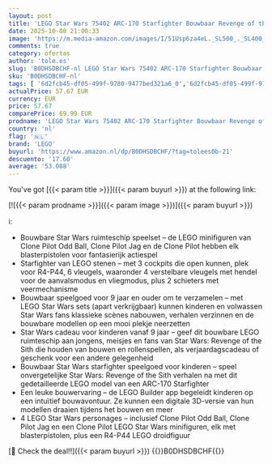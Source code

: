 ```yaml
---
layout: post
title: 'LEGO Star Wars 75402 ARC-170 Starfighter Bouwbaar Revenge of the Sith Speelgoed voor Kinderen met 4 Minifiguren  incl. Clone Pilots en R4-P44 Droid  Cadeau voor Jongens en Meisjes en Fans vanaf 9 jaar'
date: 2025-10-08 21:00:33
image: 'https://m.media-amazon.com/images/I/51Usp6za4eL._SL500_._SL400_.jpg'
comments: true
category: ofertas
author: 'tole.es'
slug: 'B0DHSDBCHF-nl LEGO Star Wars 75402 ARC-170 Starfighter Bouwbaar Revenge...'
sku: 'B0DHSDBCHF-nl'
tags: [ '6d2fcb45-df05-499f-9780-9477bed321a6_0','6d2fcb45-df05-499f-9780-9477bed321a6_501','Arborist Merchandising Root','Bouw- & constructiespeelgoed','Creatieve spellen','Educatief speelgoed','Self Service','Special Features Stores','Speelgoed & spellen','Speelgoedbouwsets','lego','🇳🇱', ]
actualPrice: 57.67 EUR
currency: EUR
price: 57.67
comparePrice: 69.99 EUR
prodname: 'LEGO Star Wars 75402 ARC-170 Starfighter Bouwbaar Revenge of the Sith Speelgoed voor Kinderen met 4 Minifiguren  incl. Clone Pilots en R4-P44 Droid  Cadeau voor Jongens en Meisjes en Fans vanaf 9 jaar'
country: 'nl'
flag: '🇳🇱'
brand: 'LEGO'
buyurl: 'https://www.amazon.nl/dp/B0DHSDBCHF/?tag=tolees0b-21'
descuento: '17.60'
average: '53.088'
---
```


You've got [{{< param title >}}]({{< param buyurl >}}) at the following link:

[![{{< param prodname >}}]({{< param image >}})]({{< param buyurl >}})

ℹ️:

- Bouwbare Star Wars ruimteschip speelset – de LEGO minifiguren van Clone Pilot Odd Ball, Clone Pilot Jag en de Clone Pilot hebben elk blasterpistolen voor fantasierijk actiespel
- Starfighter van LEGO stenen – met 3 cockpits die open kunnen, plek voor R4-P44, 6 vleugels, waaronder 4 verstelbare vleugels met hendel voor de aanvalsmodus en vliegmodus, plus 2 schieters met veermechanisme
- Bouwbaar speelgoed voor 9 jaar en ouder om te verzamelen – met LEGO Star Wars sets (apart verkrijgbaar) kunnen kinderen en volwassen Star Wars fans klassieke scènes nabouwen, verhalen verzinnen en de bouwbare modellen op een mooi plekje neerzetten
- Star Wars cadeau voor kinderen vanaf 9 jaar – geef dit bouwbare LEGO ruimteschip aan jongens, meisjes en fans van Star Wars: Revenge of the Sith die houden van bouwen en rollenspellen, als verjaardagscadeau of geschenk voor een andere gelegenheid
- Bouwbaar Star Wars starfighter speelgoed voor kinderen – speel onvergetelijke Star Wars: Revenge of the Sith verhalen na met dit gedetailleerde LEGO model van een ARC-170 Starfighter
- Een leuke bouwervaring – de LEGO Builder app begeleidt kinderen op een intuïtief bouwavontuur. Ze kunnen een digitale 3D-versie van hun modellen draaien tijdens het bouwen en meer
- 4 LEGO Star Wars personages – inclusief Clone Pilot Odd Ball, Clone Pilot Jag en een Clone Pilot LEGO Star Wars minifiguren, elk met blasterpistolen, plus een R4-P44 LEGO droidfiguur

[🛒 Check the deal!!]({{< param buyurl >}})
{{<world>}}B0DHSDBCHF{{</world>}}
